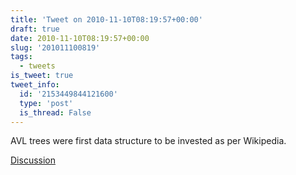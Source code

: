 ```yaml
---
title: 'Tweet on 2010-11-10T08:19:57+00:00'
draft: true
date: 2010-11-10T08:19:57+00:00
slug: '201011100819'
tags:
  - tweets
is_tweet: true
tweet_info:
  id: '2153449844121600'
  type: 'post'
  is_thread: False
---
```




AVL trees were first data structure to be invested as per Wikipedia.

[Discussion](https://x.com/sytelus/status/2153449844121600)
